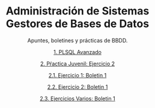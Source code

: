 <div align="center">

# Administración de Sistemas Gestores de Bases de Datos

Apuntes, boletines y prácticas de BBDD.

[1. PLSQL Avanzado](./ApuntesPL.md)

[2. Pŕactica Juvenil: Ejercicio 2](./Ejercicio2Practicajuvenil.md)

[2.1. Ejercicio 1: Boletin 1](./Ejercicio_1)

[2.2. Ejercicio 2: Boletin 1](./Ejercicio_2)

[2.3. Ejercicios Varios: Boletin 1](./EjerciciosVarios)

</div>
